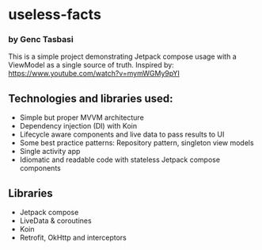 # useless-facts
### by Genc Tasbasi

This is a simple project demonstrating Jetpack compose usage with a ViewModel as a single source of truth.
Inspired by: https://www.youtube.com/watch?v=mymWGMy9pYI

## Technologies and libraries used:
- Simple but proper MVVM architecture
- Dependency injection (DI) with Koin
- Lifecycle aware components and live data to pass results to UI
- Some best practice patterns: Repository pattern, singleton view models
- Single activity app
- Idiomatic and readable code with stateless Jetpack compose components 

## Libraries
- Jetpack compose
- LiveData & coroutines
- Koin
- Retrofit, OkHttp and interceptors